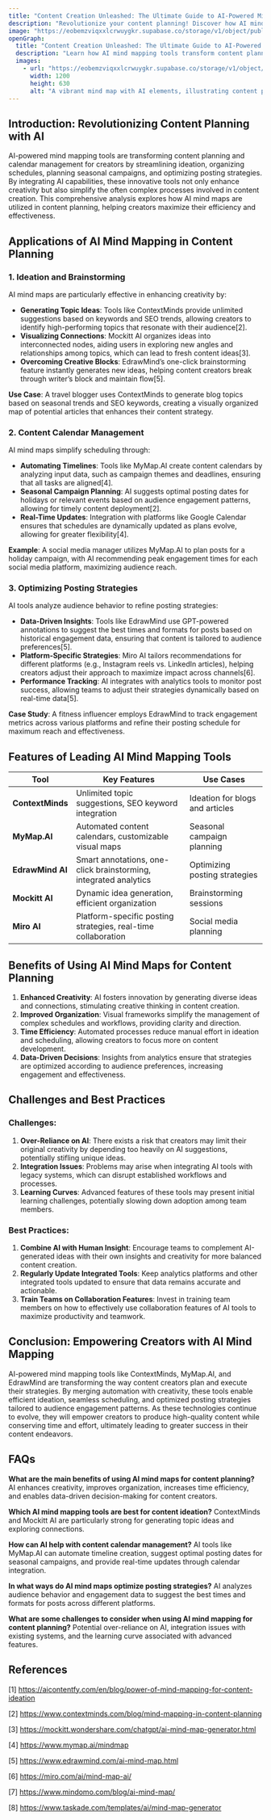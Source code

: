 ```yaml
---
title: "Content Creation Unleashed: The Ultimate Guide to AI-Powered Mind Mapping"
description: "Revolutionize your content planning! Discover how AI mind mapping tools streamline ideation, calendar management, campaign planning, and posting strategies for maximum creator efficiency and impact."
image: "https://eobemzviqxxlcrwuygkr.supabase.co/storage/v1/object/public/yt2insight//ai-mind-mapping-content-planning.webp" # Replace with your actual image URL
openGraph:
  title: "Content Creation Unleashed: The Ultimate Guide to AI-Powered Mind Mapping"
  description: "Learn how AI mind mapping tools transform content planning for creators. Explore features for ideation, scheduling, optimization, and collaboration to boost your content strategy."
  images:
    - url: "https://eobemzviqxxlcrwuygkr.supabase.co/storage/v1/object/public/yt2insight//ai-mind-mapping-content-planning.webp" # Replace with your actual image URL
      width: 1200
      height: 630
      alt: "A vibrant mind map with AI elements, illustrating content planning stages like ideation, scheduling, and optimization."
---
```


## Introduction: Revolutionizing Content Planning with AI
AI-powered mind mapping tools are transforming content planning and calendar management for creators by streamlining ideation, organizing schedules, planning seasonal campaigns, and optimizing posting strategies. By integrating AI capabilities, these innovative tools not only enhance creativity but also simplify the often complex processes involved in content creation. This comprehensive analysis explores how AI mind maps are utilized in content planning, helping creators maximize their efficiency and effectiveness.

## Applications of AI Mind Mapping in Content Planning

### 1. Ideation and Brainstorming
AI mind maps are particularly effective in enhancing creativity by:

- **Generating Topic Ideas**: Tools like ContextMinds provide unlimited suggestions based on keywords and SEO trends, allowing creators to identify high-performing topics that resonate with their audience[2].
- **Visualizing Connections**: Mockitt AI organizes ideas into interconnected nodes, aiding users in exploring new angles and relationships among topics, which can lead to fresh content ideas[3].
- **Overcoming Creative Blocks**: EdrawMind’s one-click brainstorming feature instantly generates new ideas, helping content creators break through writer’s block and maintain flow[5].

**Use Case**: A travel blogger uses ContextMinds to generate blog topics based on seasonal trends and SEO keywords, creating a visually organized map of potential articles that enhances their content strategy.

### 2. Content Calendar Management
AI mind maps simplify scheduling through:

- **Automating Timelines**: Tools like MyMap.AI create content calendars by analyzing input data, such as campaign themes and deadlines, ensuring that all tasks are aligned[4].
- **Seasonal Campaign Planning**: AI suggests optimal posting dates for holidays or relevant events based on audience engagement patterns, allowing for timely content deployment[2].
- **Real-Time Updates**: Integration with platforms like Google Calendar ensures that schedules are dynamically updated as plans evolve, allowing for greater flexibility[4].

**Example**: A social media manager utilizes MyMap.AI to plan posts for a holiday campaign, with AI recommending peak engagement times for each social media platform, maximizing audience reach.

### 3. Optimizing Posting Strategies
AI tools analyze audience behavior to refine posting strategies:

- **Data-Driven Insights**: Tools like EdrawMind use GPT-powered annotations to suggest the best times and formats for posts based on historical engagement data, ensuring that content is tailored to audience preferences[5].
- **Platform-Specific Strategies**: Miro AI tailors recommendations for different platforms (e.g., Instagram reels vs. LinkedIn articles), helping creators adjust their approach to maximize impact across channels[6].
- **Performance Tracking**: AI integrates with analytics tools to monitor post success, allowing teams to adjust their strategies dynamically based on real-time data[5].

**Case Study**: A fitness influencer employs EdrawMind to track engagement metrics across various platforms and refine their posting schedule for maximum reach and effectiveness.

## Features of Leading AI Mind Mapping Tools

| Tool | Key Features | Use Cases |
|---|---|---|
| **ContextMinds** | Unlimited topic suggestions, SEO keyword integration | Ideation for blogs and articles |
| **MyMap.AI** | Automated content calendars, customizable visual maps | Seasonal campaign planning |
| **EdrawMind AI** | Smart annotations, one-click brainstorming, integrated analytics | Optimizing posting strategies |
| **Mockitt AI** | Dynamic idea generation, efficient organization | Brainstorming sessions |
| **Miro AI** | Platform-specific posting strategies, real-time collaboration | Social media planning |

## Benefits of Using AI Mind Maps for Content Planning
1. **Enhanced Creativity**: AI fosters innovation by generating diverse ideas and connections, stimulating creative thinking in content creation.
2. **Improved Organization**: Visual frameworks simplify the management of complex schedules and workflows, providing clarity and direction.
3. **Time Efficiency**: Automated processes reduce manual effort in ideation and scheduling, allowing creators to focus more on content development.
4. **Data-Driven Decisions**: Insights from analytics ensure that strategies are optimized according to audience preferences, increasing engagement and effectiveness.

## Challenges and Best Practices

### Challenges:
1. **Over-Reliance on AI**: There exists a risk that creators may limit their original creativity by depending too heavily on AI suggestions, potentially stifling unique ideas.
2. **Integration Issues**: Problems may arise when integrating AI tools with legacy systems, which can disrupt established workflows and processes.
3. **Learning Curves**: Advanced features of these tools may present initial learning challenges, potentially slowing down adoption among team members.

### Best Practices:
1. **Combine AI with Human Insight**: Encourage teams to complement AI-generated ideas with their own insights and creativity for more balanced content creation.
2. **Regularly Update Integrated Tools**: Keep analytics platforms and other integrated tools updated to ensure that data remains accurate and actionable.
3. **Train Teams on Collaboration Features**: Invest in training team members on how to effectively use collaboration features of AI tools to maximize productivity and teamwork.

## Conclusion: Empowering Creators with AI Mind Mapping
AI-powered mind mapping tools like ContextMinds, MyMap.AI, and EdrawMind are transforming the way content creators plan and execute their strategies. By merging automation with creativity, these tools enable efficient ideation, seamless scheduling, and optimized posting strategies tailored to audience engagement patterns. As these technologies continue to evolve, they will empower creators to produce high-quality content while conserving time and effort, ultimately leading to greater success in their content endeavors.

## FAQs

**What are the main benefits of using AI mind maps for content planning?**
AI enhances creativity, improves organization, increases time efficiency, and enables data-driven decision-making for content creators.

**Which AI mind mapping tools are best for content ideation?**
ContextMinds and Mockitt AI are particularly strong for generating topic ideas and exploring connections.

**How can AI help with content calendar management?**
AI tools like MyMap.AI can automate timeline creation, suggest optimal posting dates for seasonal campaigns, and provide real-time updates through calendar integration.

**In what ways do AI mind maps optimize posting strategies?**
AI analyzes audience behavior and engagement data to suggest the best times and formats for posts across different platforms.

**What are some challenges to consider when using AI mind mapping for content planning?**
Potential over-reliance on AI, integration issues with existing systems, and the learning curve associated with advanced features.

## References

[1] https://aicontentfy.com/en/blog/power-of-mind-mapping-for-content-ideation

[2] https://www.contextminds.com/blog/mind-mapping-in-content-planning

[3] https://mockitt.wondershare.com/chatgpt/ai-mind-map-generator.html

[4] https://www.mymap.ai/mindmap

[5] https://www.edrawmind.com/ai-mind-map.html

[6] https://miro.com/ai/mind-map-ai/

[7] https://www.mindomo.com/blog/ai-mind-map/

[8] https://www.taskade.com/templates/ai/mind-map-generator